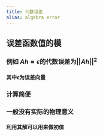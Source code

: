 ```yaml
---
title: 代数误差
alias: algebra error
---
```


## 误差函数值的模
### 例如 $Ah=\epsilon$的代数误差为$||Ah||^2$
#### 其中$\epsilon$为误差向量
### 计算简便
### 一般没有实际的物理意义
#### 利用其解可以用来做**初值**
